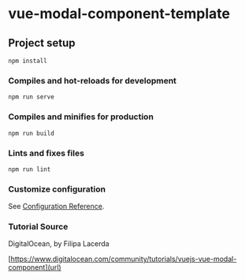 # vue-modal-component-template

## Project setup
```
npm install
```

### Compiles and hot-reloads for development
```
npm run serve
```

### Compiles and minifies for production
```
npm run build
```

### Lints and fixes files
```
npm run lint
```

### Customize configuration
See [Configuration Reference](https://cli.vuejs.org/config/).

### Tutorial Source
DigitalOcean, by Filipa Lacerda

[https://www.digitalocean.com/community/tutorials/vuejs-vue-modal-component](url)